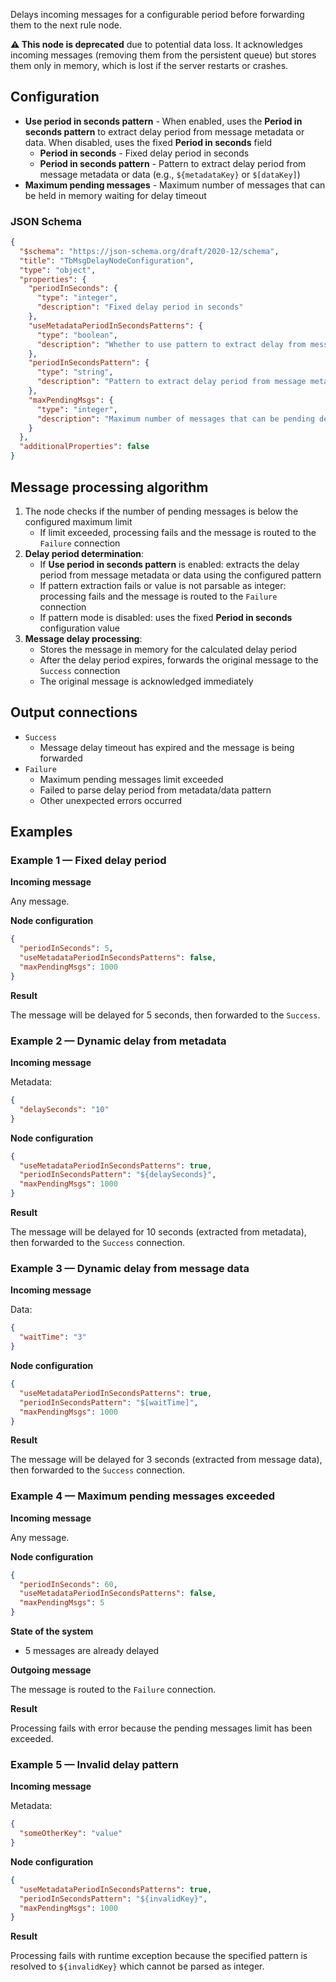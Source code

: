 Delays incoming messages for a configurable period before forwarding them to the next rule node.

**⚠️ This node is deprecated** due to potential data loss. It acknowledges incoming messages (removing them from the persistent queue) but stores them only in memory, which is lost
if the server restarts or crashes.

## Configuration

- **Use period in seconds pattern** - When enabled, uses the **Period in seconds pattern** to extract delay period from message metadata or data. When disabled, uses the fixed
  **Period in seconds** field
    - **Period in seconds** - Fixed delay period in seconds
    - **Period in seconds pattern** - Pattern to extract delay period from message metadata or data (e.g., `${metadataKey}` or `$[dataKey]`)
- **Maximum pending messages** - Maximum number of messages that can be held in memory waiting for delay timeout

### JSON Schema

```json
{
  "$schema": "https://json-schema.org/draft/2020-12/schema",
  "title": "TbMsgDelayNodeConfiguration",
  "type": "object",
  "properties": {
    "periodInSeconds": {
      "type": "integer",
      "description": "Fixed delay period in seconds"
    },
    "useMetadataPeriodInSecondsPatterns": {
      "type": "boolean",
      "description": "Whether to use pattern to extract delay from message metadata/data"
    },
    "periodInSecondsPattern": {
      "type": "string",
      "description": "Pattern to extract delay period from message metadata or data"
    },
    "maxPendingMsgs": {
      "type": "integer",
      "description": "Maximum number of messages that can be pending delay"
    }
  },
  "additionalProperties": false
}
```

## Message processing algorithm

1. The node checks if the number of pending messages is below the configured maximum limit
    - If limit exceeded, processing fails and the message is routed to the `Failure` connection
2. **Delay period determination**:
    - If **Use period in seconds pattern** is enabled: extracts the delay period from message metadata or data using the configured pattern
    - If pattern extraction fails or value is not parsable as integer: processing fails and the message is routed to the `Failure` connection
    - If pattern mode is disabled: uses the fixed **Period in seconds** configuration value
3. **Message delay processing**:
    - Stores the message in memory for the calculated delay period
    - After the delay period expires, forwards the original message to the `Success` connection
    - The original message is acknowledged immediately

## Output connections

- `Success`
    - Message delay timeout has expired and the message is being forwarded
- `Failure`
    - Maximum pending messages limit exceeded
    - Failed to parse delay period from metadata/data pattern
    - Other unexpected errors occurred

## Examples

### Example 1 — Fixed delay period

**Incoming message**

Any message.

**Node configuration**

```json
{
  "periodInSeconds": 5,
  "useMetadataPeriodInSecondsPatterns": false,
  "maxPendingMsgs": 1000
}
```

**Result**

The message will be delayed for 5 seconds, then forwarded to the `Success`.

### Example 2 — Dynamic delay from metadata

**Incoming message**

Metadata:

```json
{
  "delaySeconds": "10"
}
```

**Node configuration**

```json
{
  "useMetadataPeriodInSecondsPatterns": true,
  "periodInSecondsPattern": "${delaySeconds}",
  "maxPendingMsgs": 1000
}
```

**Result**

The message will be delayed for 10 seconds (extracted from metadata), then forwarded to the `Success` connection.

### Example 3 — Dynamic delay from message data

**Incoming message**

Data:

```json
{
  "waitTime": "3"
}
```

**Node configuration**

```json
{
  "useMetadataPeriodInSecondsPatterns": true,
  "periodInSecondsPattern": "$[waitTime]",
  "maxPendingMsgs": 1000
}
```

**Result**

The message will be delayed for 3 seconds (extracted from message data), then forwarded to the `Success` connection.

### Example 4 — Maximum pending messages exceeded

**Incoming message**

Any message.

**Node configuration**

```json
{
  "periodInSeconds": 60,
  "useMetadataPeriodInSecondsPatterns": false,
  "maxPendingMsgs": 5
}
```

**State of the system**

- 5 messages are already delayed

**Outgoing message**

The message is routed to the `Failure` connection.

**Result**

Processing fails with error because the pending messages limit has been exceeded.

### Example 5 — Invalid delay pattern

**Incoming message**

Metadata:

```json
{
  "someOtherKey": "value"
}
```

**Node configuration**

```json
{
  "useMetadataPeriodInSecondsPatterns": true,
  "periodInSecondsPattern": "${invalidKey}",
  "maxPendingMsgs": 1000
}
```

**Result**

Processing fails with runtime exception because the specified pattern is resolved to `${invalidKey}` which cannot be parsed as integer.
